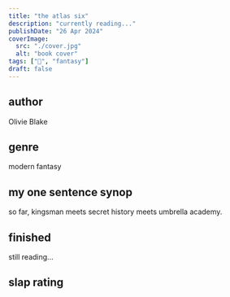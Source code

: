 ```yaml
---
title: "the atlas six"
description: "currently reading..."
publishDate: "26 Apr 2024"
coverImage:
  src: "./cover.jpg"
  alt: "book cover"
tags: ["📖", "fantasy"]
draft: false
---
```


## author

Olivie Blake

## genre

modern fantasy 

## my one sentence synop

so far, kingsman meets secret history meets umbrella academy.

## finished

still reading...

## slap rating


